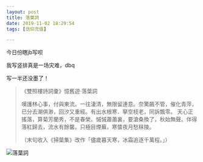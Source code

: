 ```yaml
---
layout: post
title: 落葉詞
date: 2019-11-02 18:29:54
tags: [信仰充值]

---
```

今日份瞎jb写呗

我写竖排真是一场灾难，dbq

写一半还没墨了！

> 《雙照樓詩詞彙》憶舊遊·落葉詞
> 
> 嘆護林心事，付與東流。一往淒清，無限留連意。奈驚飆不管，催化青萍，已分去潮俱渺，回汐又重經。有出水根寒．拏空枝老，同訴飄零。  天心正搖落，算菊芳蘭秀，不是春榮。慽慽蕭蕭裏，要滄桑換了，秋始無聲。伴得落紅歸去，流水有餘馨。只極目煙蕪，寒螿夜月愁秣陵。
> 
> （末句收入《掃葉集》改作「儘歲暮天寒，冰霜追逐千萬程。」）


![落葉詞](https://i.loli.net/2020/07/19/37YOnQfepDNhUT8.jpg)

